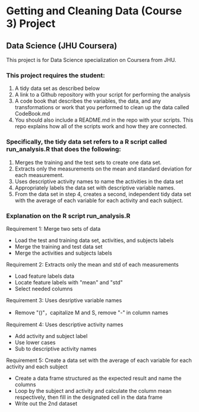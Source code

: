 # Getting and Cleaning Data (Course 3) Project
## Data Science (JHU Coursera)

This project is for Data Science specialization on Coursera from JHU.

### This project requires the student:
1. A tidy data set as described below
2. A link to a Github repository with your script for performing the analysis
3. A code book that describes the variables, the data, and any transformations or work that you performed to clean up the data called CodeBook.md
4. You should also include a README.md in the repo with your scripts. This repo explains how all of the scripts work and how they are connected.

### Specifically, the tidy data set refers to a R script called run_analysis.R that does the following:
1. Merges the training and the test sets to create one data set.
2. Extracts only the measurements on the mean and standard deviation for each measurement.
3. Uses descriptive activity names to name the activities in the data set
4. Appropriately labels the data set with descriptive variable names.
5. From the data set in step 4, creates a second, independent tidy data set with the average of each variable for each activity and each subject.

### Explanation on the R script run_analysis.R
Requirement 1: Merge two sets of data
* Load the test and training data set, activities, and subjects labels
* Merge the training and test data set
* Merge the activities and subjects labels

Requirement 2: Extracts only the mean and std of each measurements
* Load feature labels data
* Locate feature labels with "mean" and "std"
* Select needed columns

Requirement 3: Uses desriptive variable names
* Remove "()"，capitalize M and S, remove "-" in column names

Requirement 4: Uses descriptive activity names
* Add activity and subject label
* Use lower cases
* Sub to descriptive activity names

Requirement 5: Create a data set with the average of each variable for each activity and each subject
* Create a data frame structured as the expected result and name the columns
* Loop by the subject and activity and calculate the column mean respectively, then fill in the designated cell in the data frame
* Write out the 2nd dataset
